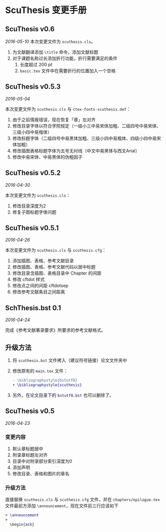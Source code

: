 # ScuThesis 变更手册
## ScuThesis v0.6
_2016-05-10_
本次变更文件为 `scuthesis.cls`。

1. 为文献翻译添加 `\title` 命令，添加文献标题
2. 对于课题名称过长添加折行功能，折行需要满足的条件
	1. 长度超过 200 pt
	2. `basic.tex` 文件中在需要折行的位置加入一个空格

## ScuThesis v0.5.3
_2016-05-04_

本次变更文件为 `scuthesis.cls` 与 `ctex-fonts-scuthesis.def`：

1. 由于之前情报错误，现在恢复「章」左对齐
2. 修改目录字体以符合学院规定（一级小三中易宋体加粗、二级四号中易宋体、三级小四中易楷体）
3. 修改标题字体（二级四号中易黑体加粗、三级小四中易楷体、四级小四中易宋体加粗）
4. 修改插图表格标题字体为五号无衬线（中文中易黑体与西文Arial）
5. 修改中易宋体、中易黑体的伪粗因子

## ScuThesis v0.5.2
_2016-04-30_

本次变更文件为 `scuthesis.cls`：

1. 修改目录深度为2
2. 修复子图标题字体问题

## ScuThesis v0.5.1
_2016-04-26_

本次变更文件为 `scuthesis.cls` 与 `scuthesis.cfg`：

1. 添加插图、表格、参考文献目录
2. 修改插图、表格、参考文献代码以居中标题
3. 修改目录含插图、表格目录中 Chapter 的间距
4. 修改 cftdot 样式
5. 修改点之间的间距 cftdotsep
6. 修改参考文献条目之间距离

## SchThesis.bst 0.1
_2016-04-24_

完成《参考文献著录要求》所要求的参考文献格式。

## 升级方法
1. 将 `scuthesis.bst` 文件拷入（建议符号链接）论文文件夹中
2. 修改原有的 `main.tex` 文件：

    ```diff
    - \bibliographystyle{bstutf8}
    + \bibliographystyle{scuthesis}
    ```

3. 另外，在论文目录下的 `bstutf8.bst` 也可以删除了。

## ScuThesis v0.5
_2016-04-23_

### 变更内容
1. 默认章标题居中
2. 附录章标题左对齐
3. 目录中对附录部分索引深度为0
4. 添加声明
5. 修改目录、表格和图片的章名

### 升级方法
直接替换 `scuthesis.cls` 与 `scuthesis.cfg` 文件，并在 `chapters/epilogue.tex` 文件最前方添加 `\announcement`，现在文件前三行应该如下

```diff
+ \announcement
+
  \begin{ack}
```

